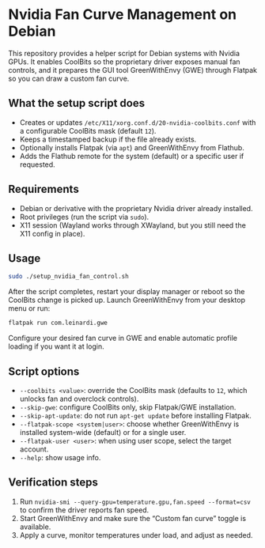 # Nvidia Fan Curve Management on Debian

This repository provides a helper script for Debian systems with Nvidia GPUs. It enables CoolBits so the proprietary driver exposes manual fan controls, and it prepares the GUI tool GreenWithEnvy (GWE) through Flatpak so you can draw a custom fan curve.

## What the setup script does
- Creates or updates `/etc/X11/xorg.conf.d/20-nvidia-coolbits.conf` with a configurable CoolBits mask (default `12`).
- Keeps a timestamped backup if the file already exists.
- Optionally installs Flatpak (via `apt`) and GreenWithEnvy from Flathub.
- Adds the Flathub remote for the system (default) or a specific user if requested.

## Requirements
- Debian or derivative with the proprietary Nvidia driver already installed.
- Root privileges (run the script via `sudo`).
- X11 session (Wayland works through XWayland, but you still need the X11 config in place).

## Usage
```bash
sudo ./setup_nvidia_fan_control.sh
```
After the script completes, restart your display manager or reboot so the CoolBits change is picked up. Launch GreenWithEnvy from your desktop menu or run:
```bash
flatpak run com.leinardi.gwe
```
Configure your desired fan curve in GWE and enable automatic profile loading if you want it at login.

## Script options
- `--coolbits <value>`: override the CoolBits mask (defaults to `12`, which unlocks fan and overclock controls).
- `--skip-gwe`: configure CoolBits only, skip Flatpak/GWE installation.
- `--skip-apt-update`: do not run `apt-get update` before installing Flatpak.
- `--flatpak-scope <system|user>`: choose whether GreenWithEnvy is installed system-wide (default) or for a single user.
- `--flatpak-user <user>`: when using user scope, select the target account.
- `--help`: show usage info.

## Verification steps
1. Run `nvidia-smi --query-gpu=temperature.gpu,fan.speed --format=csv` to confirm the driver reports fan speed.
2. Start GreenWithEnvy and make sure the “Custom fan curve” toggle is available.
3. Apply a curve, monitor temperatures under load, and adjust as needed.
